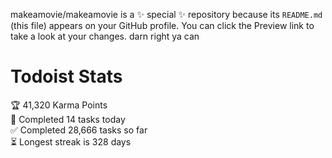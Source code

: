 makeamovie/makeamovie is a ✨ special ✨ repository because its `README.md` (this file) appears on your GitHub profile.
You can click the Preview link to take a look at your changes. darn right ya can

# Todoist Stats

<!-- TODO-IST:START -->
🏆  41,320 Karma Points           
🌸  Completed 14 tasks today           
✅  Completed 28,666 tasks so far           
⏳  Longest streak is 328 days
<!-- TODO-IST:END -->
